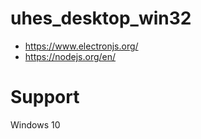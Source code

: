 # uhes_desktop_win32

 - https://www.electronjs.org/ 
 - https://nodejs.org/en/

# Support 
Windows 10
